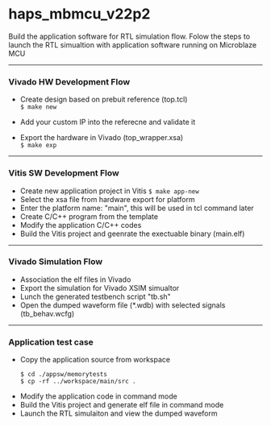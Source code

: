 # haps_mbmcu_v22p2

Build the application software for RTL simulation flow. Folow the steps to launch the RTL simualtion with application software running on Microblaze MCU

---  
### Vivado HW Development Flow

* Create design based on prebuit reference (top.tcl) \
     ```$ make new```
* Add your custom IP into the referecne and validate it
    
* Export the hardware in Vivado (top_wrapper.xsa) \
    ```$ make exp```

---  
### Vitis SW Development Flow

* Create new application project in Vitis
    ```$ make app-new```
* Select the xsa file from hardware export for platform   
* Enter the platform name: "main", this will be used in tcl command later  
* Create C/C++ program from the template
* Modify the application C/C++ codes
* Build the Vitis project and geenrate the exectuable binary (main.elf)

--- 
### Vivado Simulation Flow
* Association the elf files in Vivado
* Export the simulation for Vivado XSIM simualtor
* Lunch the generated testbench script "tb.sh"
* Open the dumped waveform file (*.wdb) with selected signals (tb_behav.wcfg)

---
### Application test case

* Copy the application source from workspace
     ```
     $ cd ./appsw/memorytests
     $ cp -rf ../workspace/main/src .
     ```
* Modify the application code in command mode
* Build the Vitis project and generate elf file in command mode
* Launch the RTL simulaiton and view the dumped waveform 
   
